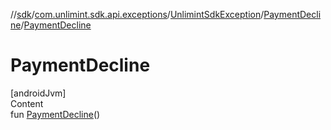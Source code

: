 //[sdk](../../../../index.md)/[com.unlimint.sdk.api.exceptions](../../index.md)/[UnlimintSdkException](../index.md)/[PaymentDecline](index.md)/[PaymentDecline](-payment-decline.md)



# PaymentDecline  
[androidJvm]  
Content  
fun [PaymentDecline](-payment-decline.md)()  



